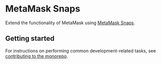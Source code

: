 # MetaMask Snaps

Extend the functionality of MetaMask using
[MetaMask Snaps](https://metamask.io/snaps/).

## Getting started

For instructions on performing common development-related tasks, see
[contributing to the monorepo](./docs/contributing).
